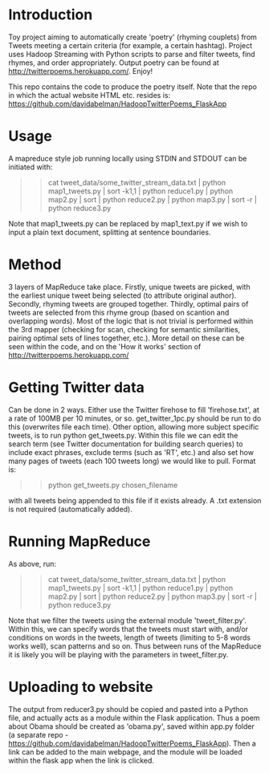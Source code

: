 Introduction
============
Toy project aiming to automatically create 'poetry' (rhyming couplets)
from Tweets meeting a certain criteria (for example, a certain hashtag).
Project uses Hadoop Streaming with Python scripts to parse and
filter tweets, find rhymes, and order appropriately. Output poetry can be found at http://twitterpoems.herokuapp.com/. Enjoy!

This repo contains the code to produce the poetry itself.
Note that the repo in which the actual website HTML etc. resides is: https://github.com/davidabelman/HadoopTwitterPoems_FlaskApp


Usage
=====
A mapreduce style job running locally using STDIN and STDOUT can be initiated with:
>> cat tweet_data/some_twitter_stream_data.txt | python map1_tweets.py | sort -k1,1 | python reduce1.py | python map2.py | sort | python reduce2.py | python map3.py | sort -r | python reduce3.py

Note that map1_tweets.py can be replaced by map1_text.py if we wish to input a plain text document, splitting at sentence boundaries.

Method
======
3 layers of MapReduce take place. Firstly, unique tweets are picked, with the earliest unique tweet being selected (to attribute original author). Secondly, rhyming tweets are grouped together. Thirdly, optimal pairs of tweets are selected from this rhyme group (based on scantion and overlapping words). Most of the logic that is not trivial is performed within the 3rd mapper (checking for scan, checking for semantic similarities, pairing optimal sets of lines together, etc.). More detail on these can be seen within the code, and on the 'How it works' section of http://twitterpoems.herokuapp.com/

Getting Twitter data
====================
Can be done in 2 ways. Either use the Twitter firehose to fill 'firehose.txt', at a rate of 100MB per 10 minutes, or so. get_twitter_1pc.py should be run to do this (overwrites file each time). Other option, allowing more subject specific tweets, is to run python get_tweets.py. Within this file we can edit the search term (see Twitter documentation for building search queries) to include exact phrases, exclude terms (such as 'RT', etc.) and also set how many pages of tweets (each 100 tweets long) we would like to pull. Format is:

>>python get_tweets.py chosen_filename

with all tweets being appended to this file if it exists already. A .txt extension is not required (automatically added).

Running MapReduce
=================
As above, run:
>> cat tweet_data/some_twitter_stream_data.txt | python map1_tweets.py | sort -k1,1 | python reduce1.py | python map2.py | sort | python reduce2.py | python map3.py | sort -r | python reduce3.py

Note that we filter the tweets using the external module 'tweet_filter.py'. Within this, we can specify words that the tweets must start with, and/or conditions on words in the tweets, length of tweets (limiting to 5-8 words works well), scan patterns and so on. Thus between runs of the MapReduce it is likely you will be playing with the parameters in tweet_filter.py.

Uploading to website
====================
The output from reducer3.py should be copied and pasted into a Python file, and actually acts as a module within the Flask application. Thus a poem about Obama should be created as 'obama.py', saved within app.py folder (a separate repo - https://github.com/davidabelman/HadoopTwitterPoems_FlaskApp). Then a link can be added to the main webpage, and the module will be loaded within the flask app when the link is clicked.
